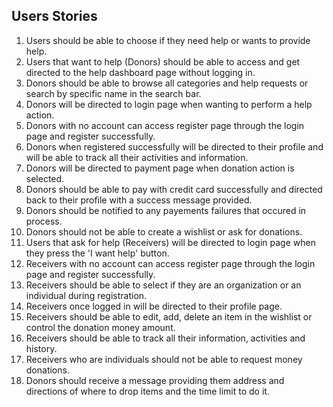 ## Users Stories

1. Users should be able to choose if they need help or wants to provide help.
2. Users that want to help (Donors) should be able to access and get directed to the help dashboard page without logging in.
3. Donors should be able to browse all categories and help requests or search by specific name in the search bar.
4. Donors will be directed to login page when wanting to perform a help action.
5. Donors with no account can access register page through the login page and register successfully.
6. Donors when registered successfully will be directed to their profile and will be able to track all their activities and information.
7. Donors will be directed to payment page when donation action is selected.
8. Donors should be able to pay with credit card successfully and directed back to their profile with a success message provided.
9. Donors should be notified to any payements failures that occured in process.
10. Donors should not be able to create a wishlist or ask for donations.
11. Users that ask for help (Receivers) will be directed to login page when they press the 'I want help' button.
12. Receivers with no account can access register page through the login page and register successfully.
13. Receivers should be able to select if they are an organization or an individual during registration.
14. Receivers once logged in will be directed to their profile page.
15. Receivers should be able to edit, add, delete an item in the wishlist or control the donation money amount.
16. Receivers should be able to track all their information, activities and history.
17. Receivers who are individuals should not be able to request money donations.
18. Donors should receive a message providing them address and directions of where to drop items and the time limit to do it.
